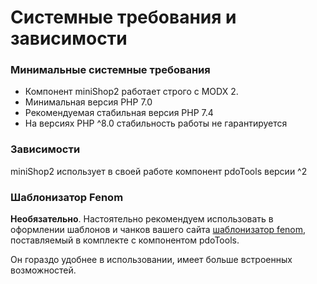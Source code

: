# Системные требования и зависимости

### Минимальные системные требования

- Компонент miniShop2 работает строго с MODX 2.
- Минимальная версия PHP 7.0
- Рекомендуемая стабильная версия PHP 7.4
- На версиях PHP ^8.0 стабильность работы не гарантируется

### Зависимости

miniShop2 использует в своей работе компонент pdoTools версии ^2

### Шаблонизатор Fenom

**Необязательно**. Настоятельно рекомендуем использовать в оформлении шаблонов и чанков вашего сайта [шаблонизатор fenom](/components/pdotools/parser#шаблонизатор-fenom), поставляемый в комплекте с компонентом pdoTools.

Он гораздо удобнее в использовании, имеет больше встроенных возможностей.
